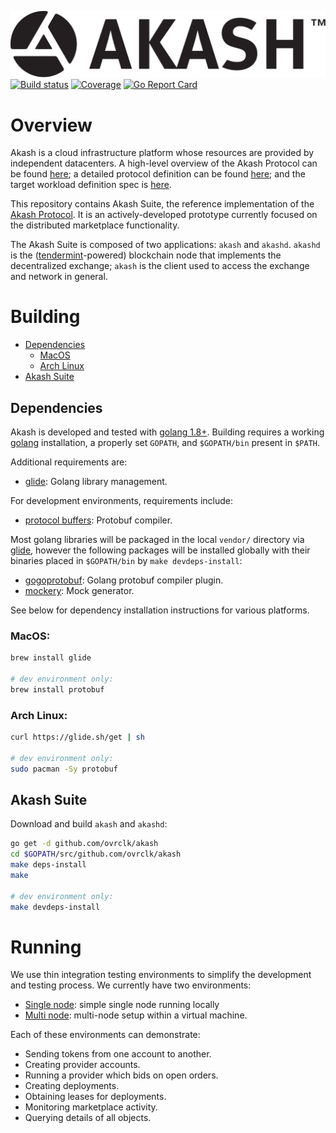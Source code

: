 [![Akash](_docs/img/logo-label-black.svg "Akash")](#overview)
[![Build status](https://badge.buildkite.com/85e140e3e8c0257c63d976946b061b805f0f338cdca7b02a9c.svg?branch=master)](https://buildkite.com/ovrclk/akash)
[![Coverage](https://codecov.io/gh/ovrclk/akash/branch/master/graph/badge.svg)](https://codecov.io/gh/ovrclk/akash)
[![Go Report Card](https://goreportcard.com/badge/github.com/ovrclk/akash)](https://goreportcard.com/report/github.com/ovrclk/akash)

# Overview

Akash is a cloud infrastructure platform whose resources are provided
by independent datacenters.  A high-level overview of the Akash Protocol
can be found [here](https://akash.network/paper.pdf); a detailed
protocol definition can be found [here](_docs/design.md); and the target
workload definition spec is [here](_docs/sdl.md).

This repository contains Akash Suite, the reference implementation of the
[Akash Protocol](https://akash.network/paper.pdf).  It is an actively-developed
prototype currently focused on the distributed marketplace functionality.

The Akash Suite is composed of two applications: `akash` and `akashd`.  `akashd`
is the ([tendermint](https://github.com/tendermint/tendermint)-powered) blockchain node that
implements the decentralized exchange; `akash` is the client used to access the exchange and network
in general.

# Building

 * [Dependencies](#dependencies)
   * [MacOS](#macos)
   * [Arch Linux](#arch-linux)
 * [Akash Suite](#akash-suite)

## Dependencies

 Akash is developed and tested with [golang 1.8+](https://golang.org/).  Building requires a working [golang](https://golang.org/) installation, a properly set `GOPATH`, and `$GOPATH/bin` present in `$PATH`.

 Additional requirements are:

 * [glide](https://github.com/Masterminds/glide): Golang library management.

For development environments, requirements include:

 * [protocol buffers](https://developers.google.com/protocol-buffers/): Protobuf compiler.

 Most golang libraries will be packaged in the local `vendor/` directory via [glide](https://github.com/Masterminds/glide), however the following packages will
 be installed globally with their binaries placed in `$GOPATH/bin` by `make devdeps-install`:

 * [gogoprotobuf](https://github.com/gogo/protobuf): Golang protobuf compiler plugin.
 * [mockery](https://github.com/vektra/mockery): Mock generator.

 See below for dependency installation instructions for various platforms.

### MacOS:

```sh
brew install glide

# dev environment only:
brew install protobuf
```

### Arch Linux:

```sh
curl https://glide.sh/get | sh

# dev environment only:
sudo pacman -Sy protobuf
```

## Akash Suite

Download and build `akash` and `akashd`:

```sh
go get -d github.com/ovrclk/akash
cd $GOPATH/src/github.com/ovrclk/akash
make deps-install
make

# dev environment only:
make devdeps-install
```

# Running

We use thin integration testing environments to simplify
the development and testing process.  We currently have two environments:

* [Single node](_run/single): simple single node running locally
* [Multi node](_run/multi): multi-node setup within a virtual machine.

Each of these environments can demonstrate:

* Sending tokens from one account to another.
* Creating provider accounts.
* Running a provider which bids on open orders.
* Creating deployments.
* Obtaining leases for deployments.
* Monitoring marketplace activity.
* Querying details of all objects.
